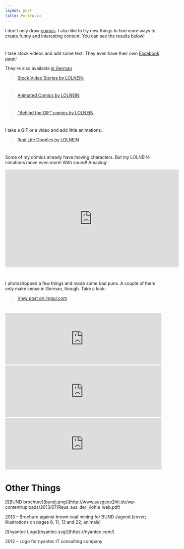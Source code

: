 ```yaml
---
layout: post
title: Portfolio
---
```


I don't only draw [comics](http://lolnein.com). I also like to try new things to find more ways to create funny and interesting content. You can see the results below!


#

I take stock videos and add some text. They even have their own [Facebook page](https://www.facebook.com/StockVideoStories/)!

They're also available [in German](https://www.facebook.com/StockVideoStoriesDE/)

<blockquote class="imgur-embed-pub" lang="en" data-id="a/0dVPS"><a href="//imgur.com/0dVPS">Stock Video Stories by LOLNEIN</a></blockquote><script async src="//s.imgur.com/min/embed.js" charset="utf-8"></script>


#

<blockquote class="imgur-embed-pub" lang="en" data-id="a/f1zIM"><a href="//imgur.com/f1zIM">Animated Comics by LOLNEIN</a></blockquote><script async src="//s.imgur.com/min/embed.js" charset="utf-8"></script>


#

<blockquote class="imgur-embed-pub" lang="en" data-id="a/i2OTS"><a href="//imgur.com/i2OTS">&quot;Behind the GIF&quot; comics by LOLNEIN</a></blockquote><script async src="//s.imgur.com/min/embed.js" charset="utf-8"></script>


#

I take a GIF or a video and add little animations.

<blockquote class="imgur-embed-pub" lang="en" data-id="a/ZdiYZ"><a href="//imgur.com/ZdiYZ">Real Life Doodles by LOLNEIN</a></blockquote><script async src="//s.imgur.com/min/embed.js" charset="utf-8"></script>


#

Some of my comics already have moving characters. But my LOLNEIN-nimations move even more! With sound! Amazing! 

<iframe width="560" height="315" src="https://www.youtube.com/embed/videoseries?list=PLUyok4uA_rcX6NDhZ1eMwFnz7hoDAB3-8" frameborder="0" allowfullscreen></iframe>


#

I photoshopped a few things and made some bad puns. A couple of them only make sense in German, though. Take a look:

<blockquote class="imgur-embed-pub" lang="en" data-id="a/uIBTC"><a href="//imgur.com/a/uIBTC">View post on imgur.com</a></blockquote><script async src="//s.imgur.com/min/embed.js" charset="utf-8"></script>


#

<iframe width="100%" height="166" scrolling="no" frameborder="no" src="https://w.soundcloud.com/player/?url=https%3A//api.soundcloud.com/tracks/236030459&amp;color=000000&amp;auto_play=false&amp;hide_related=false&amp;show_comments=true&amp;show_user=true&amp;show_reposts=false"></iframe>
<iframe width="100%" height="166" scrolling="no" frameborder="no" src="https://w.soundcloud.com/player/?url=https%3A//api.soundcloud.com/tracks/190147070&amp;color=000000&amp;auto_play=false&amp;hide_related=false&amp;show_comments=true&amp;show_user=true&amp;show_reposts=false"></iframe>
<iframe width="100%" height="166" scrolling="no" frameborder="no" src="https://w.soundcloud.com/player/?url=https%3A//api.soundcloud.com/tracks/190068739&amp;color=000000&amp;auto_play=false&amp;hide_related=false&amp;show_comments=true&amp;show_user=true&amp;show_reposts=false"></iframe>


# Other Things

<div markdown="1" class="img-block">
[![BUND brochure](bundj.png)](http://www.ausgeco2hlt.de/wp-content/uploads/2013/07/Raus_aus_der_Kohle_web.pdf)

2013 – Brochure against brown coal mining for BUND Jugend (cover; illustrations on pages 8, 11, 13 and 22; animals)
</div>

<div markdown="1" class="img-block">
[![nyantec Logo](nyantec.svg)](https://nyantec.com/)

2012 – Logo for nyantec IT consulting company
</div>
